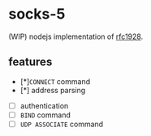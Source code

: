 # socks-5

(WIP) nodejs implementation of [rfc1928](https://www.ietf.org/rfc/rfc1928.txt).

## features

- [*]`CONNECT` command
- [*] address parsing
- [ ] authentication
- [ ] `BIND` command
- [ ] `UDP ASSOCIATE` command
